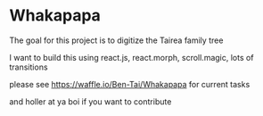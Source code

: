 # Whakapapa

The goal for this project is to digitize the Tairea family tree

I want to build this using react.js, react.morph, scroll.magic, lots of transitions

please see https://waffle.io/Ben-Tai/Whakapapa for current tasks 

and holler at ya boi if you want to contribute